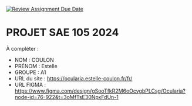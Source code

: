 [![Review Assignment Due Date](https://classroom.github.com/assets/deadline-readme-button-22041afd0340ce965d47ae6ef1cefeee28c7c493a6346c4f15d667ab976d596c.svg)](https://classroom.github.com/a/tqlspz30)
# PROJET SAE 105 2024

À compléter :

- NOM : COULON
- PRÉNOM : Estelle
- GROUPE : A1
- URL du site : https://ocularia.estelle-coulon.fr/fr/
- URL FIGMA : https://www.figma.com/design/gSooTfkR2M6oOcvgbPLCsg/Ocularia?node-id=76-922&t=3oMfTsE30NpxFdUn-1
